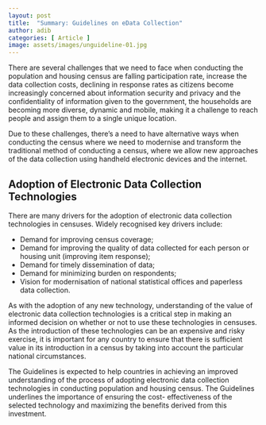 ```yaml
---
layout: post
title:  "Summary: Guidelines on eData Collection"
author: adib
categories: [ Article ]
image: assets/images/unguideline-01.jpg
---
```

There are several  challenges  that we need to face when conducting the population and housing census are falling participation rate, increase the data collection costs, declining in response rates as citizens become increasingly concerned about information security and privacy and the confidentiality of information given to the government, the households are becoming more diverse, dynamic and mobile, making it a challenge to reach people and assign them to a single unique location. 

Due to these challenges, there’s a need to have alternative ways when conducting the census where we need  to modernise and transform the traditional method of conducting a census, where we allow new approaches of the data collection using handheld electronic devices 
and the internet. 


## Adoption of Electronic Data Collection Technologies

There are many drivers for the adoption of electronic data collection technologies in censuses. Widely recognised key drivers include:  
+ Demand for improving census coverage;  
+ Demand for improving the quality of data collected for each person or housing unit (improving item response);  
+ Demand for timely dissemination of data;  
+ Demand for minimizing burden on respondents;  
+ Vision for modernisation of national statistical offices and paperless data collection.


As with the adoption of any new technology, understanding of the value of electronic data collection technologies is a critical step in making an informed decision on whether or not to use these technologies in censuses. As the introduction of these technologies can be an 
expensive and risky exercise, it is important for any country to ensure that there is sufficient value in its introduction in a census by taking into account the particular national circumstances.

The Guidelines is expected to help countries in achieving an improved understanding of the process of adopting electronic data collection technologies in conducting population and housing census. The Guidelines underlines the importance of ensuring the cost-
effectiveness of the selected technology and maximizing the benefits derived from this investment.
